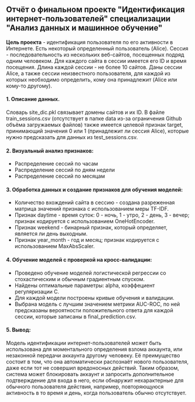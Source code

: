 Отчёт о финальном проекте "Идентификация интернет-пользователей" специализации "Анализ данных и машинное обучение"
-----------------------------------
**Цель проекта** - идентификация пользователя по его активности в Интернете. Есть некоторый определенный пользователь (Alice).
Сессия - последовательность из нескольких веб-сайтов, посещенных подряд одним человеком. Для каждого сайта в сессии имеется его ID и время посещения. 
Длина каждой сессии - не более 10 сайтов.
Даны сессии Alice, а также сессии неизвестного пользователя, для каждой из которых необходимо определить, 
кому она принадлежит (Alice или кому-то другому).
#### 1. Описание данных. 
Словарь site_dic.pkl связывает домены сайтов и их ID. В файле train_sessions.csv (отсутствует в папке data из-за ограничения Github объёма загружаемых файлов) также имеется целевой признак target, принимающий значения 0 или 1 (принадлежит ли сессия Alice), которые нужно предсказать для данных из test_sessions.csv.
#### 2. Визуальный анализ признаков: 
  * Распределение сессий по часам 
  * Распределение сессий по дням недели
  * Распределение сессий по месяцам
#### 3. Обработка данных и создание признаков для обучения моделей:
* Количество вхождений сайта в сессию - создана разреженная матрица значений признака с использованием меры TF-IDF.
* Признак daytime - время суток: 0 - ночь, 1 - утро, 2 - день, 3 - вечер; признак кодируется с использованием OneHotEncoder.
* Признак weekend - бинарный признак, который определяет, является ли день выходным. 
* Признак year_month - год и месяц; признак кодируется с использованием MaxAbsScaler.
#### 4. Обучение моделей с проверкой на кросс-валидации:
* Проведено обучение моделей логистической регрессии со стохастическим и обычным градиентным спуском.
* Найдены оптимальные параметры: alpha, коэффециент регуляризации C.
* Для каждой модели построены кривые обучения и валидации. 
* Выбрана модель с лучшим значением метрики AUC-ROC, по ней предсказаны вероятности положительного ответа для каждой сессии, которые записаны в final_prediction.csv.
#### 5. Вывод:
Модель идентификации интернет-пользователей может быть использована для моментального определения взлома аккаунта, или незаконной передачи аккаунта другому человеку. Её преимущество состоит в том, что она автоматически распознаёт нового пользователя, даже если тот не совершил вредоносных действий. Таким образом, система может блокировать аккаунт и запросить дополнительное подтверждение для входа в него, если обнаружит нехарактерные для обычного пользователя действия, например, повторяющуюся активность в то время и день, когда пользователь обычно отсутствует.
